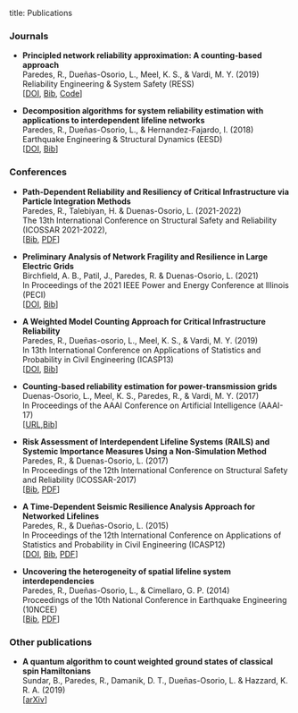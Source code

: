 title: Publications

### Journals ###

* **Principled network reliability approximation: A counting-based approach**  
Paredes, R., Dueñas-Osorio, L., Meel, K. S., & Vardi, M. Y. (2019)  
Reliability Engineering & System Safety (RESS)  
[[DOI](https://doi.org/10.1016/j.ress.2019.04.025), [Bib](bibs/PMDV19.bib), [Code](https://github.com/meelgroup/RelNet)] 

* **Decomposition algorithms for system reliability estimation with applications to interdependent lifeline networks**  
Paredes, R., Dueñas-Osorio, L., & Hernandez-Fajardo, I. (2018)  
Earthquake Engineering & Structural Dynamics (EESD)  
[[DOI](https://doi.org/10.1002/eqe.3071), [Bib](bibs/PDH18.bib)]

### Conferences ###


*  **Path-Dependent Reliability and Resiliency of Critical Infrastructure via Particle Integration Methods**  
Paredes, R., Talebiyan, H. & Duenas-Osorio, L. (2021-2022)  
The 13th International Conference on Structural Safety and Reliability (ICOSSAR 2021-2022),  
[[Bib](bibs/PTD2022.bib), [PDF](Papers/PTD2022.pdf)]

*  **Preliminary Analysis of Network Fragility and Resilience in Large Electric Grids**  
Birchfield, A. B., Patil, J., Paredes, R. & Duenas-Osorio, L. (2021)  
In Proceedings of the 2021 IEEE Power and Energy Conference at Illinois (PECI)  
[[DOI](https://doi.org/10.1109/PECI51586.2021.9435202), [Bib](bibs/BPPD21.bib)]

* **A Weighted Model Counting Approach for Critical Infrastructure Reliability**  
Paredes, R., Dueñas-osorio, L., Meel, K. S., & Vardi, M. Y. (2019)  
In 13th International Conference on Applications of Statistics and Probability in Civil Engineering (ICASP13)  
[[DOI](https://doi.org/10.22725/ICASP13.383), [Bib](bibs/PMDV19b.bib)]

* **Counting-based reliability estimation for power-transmission grids**  
Duenas-Osorio, L., Meel, K. S., Paredes, R., & Vardi, M. Y. (2017)  
In Proceedings of the AAAI Conference on Artificial Intelligence (AAAI-17)  
[[URL](https://ojs.aaai.org/index.php/AAAI/article/view/11178),[Bib](bibs/DMPV17.bib)]

* **Risk Assessment of Interdependent Lifeline Systems (RAILS) and Systemic Importance Measures Using a Non-Simulation Method**  
Paredes, R., & Duenas-Osorio, L. (2017)  
In Proceedings of the 12th International Conference on Structural Safety and Reliability (ICOSSAR-2017)  
[[Bib](bibs/PD17.bib), [PDF](Papers/PD17.pdf)]

* **A Time-Dependent Seismic Resilience Analysis Approach for Networked Lifelines**  
Paredes, R., & Dueñas-Osorio, L. (2015)  
In Proceedings of the 12th International Conference on Applications of Statistics and Probability in Civil Engineering (ICASP12)  
[[DOI](https://doi.org/10.14288/1.0076219), [Bib](bibs/PD15.bib), [PDF](Papers/PD15.pdf)]

* **Uncovering the heterogeneity of spatial lifeline system interdependencies**  
Paredes, R., Dueñas-Osorio, L., & Cimellaro, G. P. (2014)  
Proceedings of the 10th National Conference in Earthquake Engineering (10NCEE)  
[[Bib](bibs/PDC14.bib), [PDF](Papers/PDC14.pdf)]

### Other publications ###

* **A quantum algorithm to count weighted ground states of classical spin Hamiltonians**  
Sundar, B., Paredes, R., Damanik, D. T., Dueñas-Osorio, L. & Hazzard, K. R. A. (2019)  
[[arXiv](https://arxiv.org/abs/1908.01745)]
